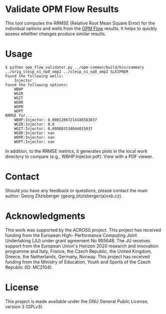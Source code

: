 # Validate OPM Flow Results

This tool computes the RRMSE (Relative Root Mean Square Error) for the individual options and wells from the [OPM Flow](https://opm-project.org/) results. It helps to quickly assess whether changes produce similar results.

# Usage

    $ python opm_flow_validator.py ../opm-common/build/bin/summary ../orig_sleip_n1_np8_omp2 ../sleip_n1_np8_omp2 SLEIPNER
    Found the following wells:
        Injector
    Found the following options:
        WBHP
        WGIR
        WGIT
        WGOR
        WOPR
        WOPT
    RRMSE for...
        WBHP:Injector: 0.00012067214186583837
        WGIR:Injector: 0.0
        WGIT:Injector: 0.000883134044815037
        WGOR:Injector: nan
        WOPR:Injector: nan
        WOPT:Injector: nan

In addition, to the RRMSE metrics, it generates plots in the local work directory to compare (e.g., WBHP:Injector.pdf). View with a PDF viewer.

# Contact
Should you have any feedback or questions, please contact the main author: Georg Zitzlsberger (georg.zitzlsberger(a)vsb.cz).

# Acknowledgments
This work was supported by the ACROSS project. This project has received funding from the European High- Performance Computing Joint Undertaking (JU) under grant agreement No 955648. The JU receives support from the European Union's Horizon 2020 research and innovation programme and Italy, France, the Czech Republic, the United Kingdom, Greece, the Netherlands, Germany, Norway. This project has received funding from the Ministry of Education, Youth and Sports of the Czech Republic (ID: MC2104).

# License
This project is made available under the GNU General Public License, version 3 (GPLv3).



